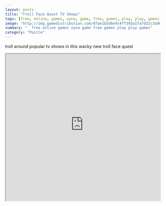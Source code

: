 ```yaml
---
layout: posts
title: "Troll Face Quest TV Shows"
tags: [free, online, games, oyna, game, free, games, play, play, games]
image: "http://img.gamedistribution.com/07ae1b5d6e9c4ff393a1fa7d32c3a96c.jpg"
summary: "  free online games oyna game free games play play games"
category: "Puzzle"
---
```


troll around popular tv shows in this wacky new troll face quest

<iframe width="100%" height="480px;" src="http://flash.gamedistribution.com?game=07ae1b5d6e9c4ff393a1fa7d32c3a96c"></iframe>